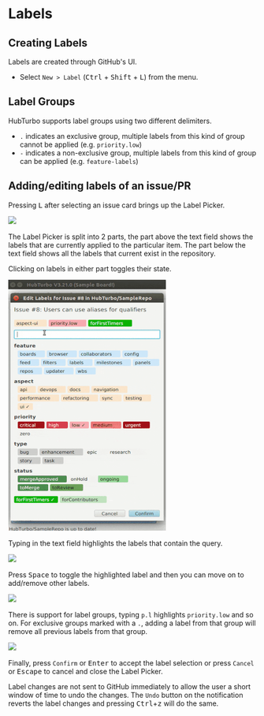 # Labels

## Creating Labels <a name="labels"></a>

Labels are created through GitHub's UI.

- Select `New > Label` (<kbd>Ctrl</kbd> + <kbd>Shift</kbd> + <kbd>L</kbd>) from the menu.

## Label Groups

HubTurbo supports label groups using two different delimiters. 

- `.` indicates an exclusive group, multiple labels from this kind of group cannot be applied (e.g. `priority.low`)
- `-` indicates a non-exclusive group, multiple labels from this kind of group can be applied (e.g. `feature-labels`)

## Adding/editing labels of an issue/PR

Pressing <kbd>L</kbd> after selecting an issue card brings up the Label Picker. 

![](images/labels/main.png?raw=true)

The Label Picker is split into 2 parts, the part above the text field shows the labels that are currently applied to the particular item. The part below the text field shows all the labels that current exist in the repository. 

Clicking on labels in either part toggles their state. 

![](images/labels/demo.gif?raw=true)

Typing in the text field highlights the labels that contain the query. 

![](images/labels/highlight.png?raw=true)

Press <kbd>Space</kbd> to toggle the highlighted label and then you can move on to add/remove other labels. 

![](images/labels/toggle.png?raw=true)

There is support for label groups, typing `p.l` highlights `priority.low` and so on. For exclusive groups marked with a `.`, adding a label from that group will remove all previous labels from that group. 

![](images/labels/groups.png?raw=true)

Finally, press `Confirm` or <kbd>Enter</kbd> to accept the label selection or press `Cancel` or <kbd>Escape</kbd> to cancel and close the Label Picker. 

Label changes are not sent to GitHub immediately to allow the user a short window of time to undo the changes. The `Undo` button on the notification reverts the label changes and pressing <kbd>Ctrl</kbd>+<kbd>z</kbd> will do the same. 